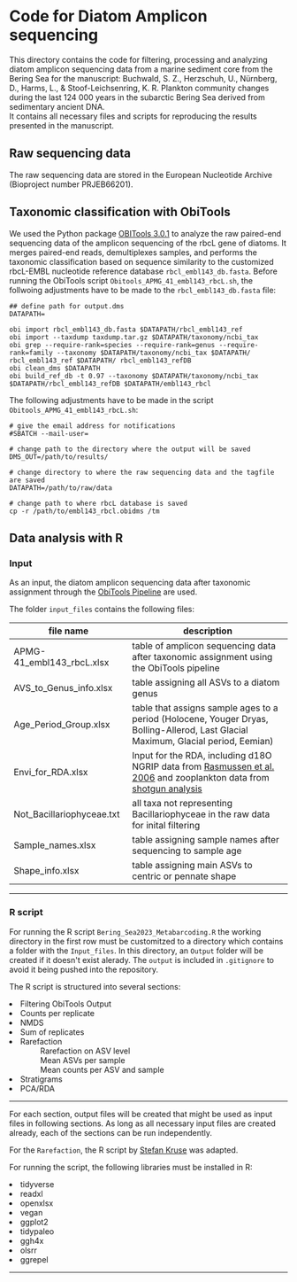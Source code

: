 # Code for Diatom Amplicon sequencing

This directory contains the code for filtering, processing and analyzing diatom amplicon sequencing data from a marine sediment core from the Bering Sea for the manuscript:
Buchwald, S. Z., Herzschuh, U., Nürnberg, D., Harms, L., & Stoof-Leichsenring, K. R. Plankton community changes during the last 124 000 years in the subarctic Bering Sea derived from sedimentary ancient DNA. <br>
It contains all necessary files and scripts for reproducing the results presented in the manuscript.

## Raw sequencing data
The raw sequencing data are stored in the European Nucleotide Archive (Bioproject number PRJEB66201).

## Taxonomic classification with ObiTools
We used the Python package [OBITools 3.0.1](https://onlinelibrary.wiley.com/doi/10.1111/1755-0998.12428) to analyze the raw paired-end sequencing data of the amplicon sequencing of the rbcL gene of diatoms. It merges paired-end reads, demultiplexes samples, and performs the taxonomic classification based on sequence similarity to the customized rbcL-EMBL nucleotide reference database `rbcl_embl143_db.fasta`.
Before running the ObiTools script `Obitools_APMG_41_embl143_rbcL.sh`, the follwoing adjustments have to be made to the  `rbcl_embl143_db.fasta` file:

```
## define path for output.dms
DATAPATH=
 
obi import rbcl_embl143_db.fasta $DATAPATH/rbcl_embl143_ref
obi import --taxdump taxdump.tar.gz $DATAPATH/taxonomy/ncbi_tax
obi grep --require-rank=species --require-rank=genus --require-rank=family --taxonomy $DATAPATH/taxonomy/ncbi_tax $DATAPATH/ rbcl_embl143_ref $DATAPATH/ rbcl_embl143_refDB
obi clean_dms $DATAPATH
obi build_ref_db -t 0.97 --taxonomy $DATAPATH/taxonomy/ncbi_tax $DATAPATH/rbcl_embl143_refDB $DATAPATH/embl143_rbcl
```

The following adjustments have to be made in the script `Obitools_APMG_41_embl143_rbcL.sh`:

```
# give the email address for notifications
#SBATCH --mail-user=
```

```
# change path to the directory where the output will be saved
DMS_OUT=/path/to/results/
```

```
# change directory to where the raw sequencing data and the tagfile are saved
DATAPATH=/path/to/raw/data
```

```
# change path to where rbcL database is saved
cp -r /path/to/embl143_rbcl.obidms /tm
```


## Data analysis with R

### Input
As an input, the diatom amplicon sequencing data after taxonomic assignment through the [ObiTools Pipeline](https://onlinelibrary.wiley.com/doi/10.1111/1755-0998.12428) are used.

The folder `input_files` contains the following files: <br>

|file name|description|
|-|-|
|APMG-41_embl143_rbcL.xlsx|table of amplicon sequencing data after taxonomic assignment using the ObiTools pipeline|
|AVS_to_Genus_info.xlsx|table assigning all ASVs to a diatom genus|
|Age_Period_Group.xlsx|table that assigns sample ages to a period (Holocene, Youger Dryas, Bolling-Allerod, Last Glacial Maximum, Glacial period, Eemian)|
|Envi_for_RDA.xlsx|Input for the RDA, including d18O NGRIP data from [Rasmussen et al. 2006](https://agupubs.onlinelibrary.wiley.com/doi/full/10.1029/2005JD006079) and zooplankton data from [shotgun analysis](https://github.com/StellaZBuchwald/Bering_Sea_Plankton_Sequencing/tree/main/Shotgun)|
|Not_Bacillariophyceae.txt|all taxa not representing Bacillariophyceae in the raw data for inital filtering|
|Sample_names.xlsx|table assigning sample names after sequencing to sample age|
|Shape_info.xlsx|table assigning main ASVs to centric or pennate shape|

---

### R script

For running the R script `Bering_Sea2023_Metabarcoding.R` the working directory in the first row must be customitzed to a directory which contains a folder with the `Input_files`.
In this directory, an `Output` folder will be created if it doesn't exist alerady. The `output` is included in `.gitignore` to avoid it being pushed into the repository.

The R script is structured into several sections:
<li> Filtering ObiTools Output
<li> Counts per replicate
<li> NMDS
<li> Sum of replicates
<li> Rarefaction <br>
  &emsp;&emsp;&emsp;&emsp;Rarefaction on ASV level <br>
  &emsp;&emsp;&emsp;&emsp;Mean ASVs per sample <br>
   &emsp;&emsp;&emsp;&emsp;Mean counts per ASV and sample <br>
<li> Stratigrams
<li> PCA/RDA

---
For each section, output files will be created that might be used as input files in following sections.
As long as all necessary input files are created already, each of the sections can be run independently.

For the `Rarefaction`, the R script by [Stefan Kruse](https://github.com/StefanKruse/R_Rarefaction) was adapted.

For running the script, the following libraries must be installed in R:
<li> tidyverse
<li> readxl
<li> openxlsx
<li> vegan
<li> ggplot2
<li> tidypaleo
<li> ggh4x
<li> olsrr
<li> ggrepel

---

